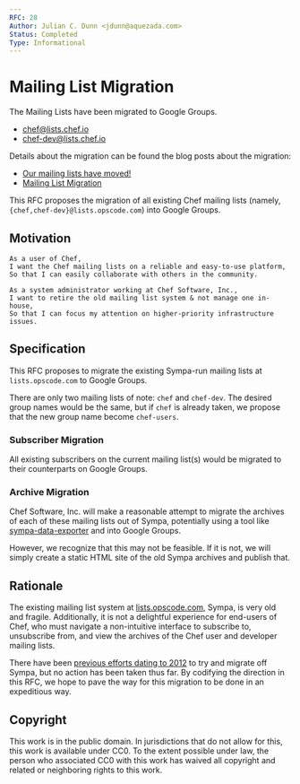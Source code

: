 ```yaml
---
RFC: 28
Author: Julian C. Dunn <jdunn@aquezada.com>
Status: Completed
Type: Informational
---
```


# Mailing List Migration

The Mailing Lists have been migrated to Google Groups.

* [chef@lists.chef.io](https://groups.google.com/a/lists.chef.io/forum/#!forum/chef)
* [chef-dev@lists.chef.io](https://groups.google.com/a/lists.chef.io/forum/#!forum/chef-dev)

Details about the migration can be found the blog posts about the migration:

* [Our mailing lists have moved!](https://www.chef.io/blog/2015/02/10/our-mailing-lists-have-moved/)
* [Mailing List Migration](https://www.chef.io/blog/2015/02/04/14389/)

This RFC proposes the migration of all existing Chef mailing lists
(namely, `{chef,chef-dev}@lists.opscode.com`) into Google Groups.

## Motivation

    As a user of Chef,
    I want the Chef mailing lists on a reliable and easy-to-use platform,
    So that I can easily collaborate with others in the community.

    As a system administrator working at Chef Software, Inc.,
    I want to retire the old mailing list system & not manage one in-house,
    So that I can focus my attention on higher-priority infrastructure issues.

## Specification

This RFC proposes to migrate the existing Sympa-run mailing lists at
`lists.opscode.com` to Google Groups.

There are only two mailing lists of note: `chef` and `chef-dev`. The
desired group names would be the same, but if `chef` is already taken,
we propose that the new group name become `chef-users`.

### Subscriber Migration

All existing subscribers on the current mailing list(s) would be
migrated to their counterparts on Google Groups.

### Archive Migration

Chef Software, Inc. will make a reasonable attempt to migrate the
archives of each of these mailing lists out of Sympa, potentially
using a tool like [sympa-data-exporter](https://github.com/cdelacroix/sympa-data-extract) and into Google Groups.

However, we recognize that this may not be feasible. If it is not,
we will simply create a static HTML site of the old Sympa archives
and publish that.

## Rationale

The existing mailing list system at [lists.opscode.com](http://lists.opscode.com), Sympa, is very old and fragile.
Additionally, it is not a delightful experience for end-users of
Chef, who must navigate a non-intuitive interface to subscribe to,
unsubscribe from, and view the archives of the Chef user and developer
mailing lists.

There have been [previous efforts dating to 2012](http://archive.lists.chef.io/sympa/arc/chef-dev/2012-06/msg00029.html) to try and migrate off Sympa,
but no action has been taken thus far. By codifying the direction in
this RFC, we hope to pave the way for this migration to be done in
an expeditious way.

## Copyright

This work is in the public domain. In jurisdictions that do not allow for this,
this work is available under CC0. To the extent possible under law, the person
who associated CC0 with this work has waived all copyright and related or
neighboring rights to this work.
